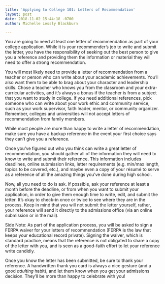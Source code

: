 ```yaml
---
title: 'Applying to College 101: Letters of Recommendation'
layout: post
date: 2018-11-02 15:44:18 -0700
author: Michelle Lessly Blackburn

---
```

You are going to need at least one letter of recommendation as part of your college application. While it is your recommender’s job to write and submit the letter, you have the responsibility of seeking out the best person to give you a reference and providing them the information or material they will need to offer a strong recommendation.

You will most likely need to provide a letter of recommendation from a teacher or person who can write about your academic achievements. You’ll also want them to be able to brag about your character and leadership skills. Chose a teacher who knows you from the classroom and your extra-curricular activities, and it’s always a bonus if the teacher is from a subject that you want to study in college. If you need additional references, pick someone who can write about your work ethic and community service, such as your work supervisor, faith leader, mentor, or community organizer. Remember, colleges and universities will not accept letters of recommendation from family members.

While most people are more than happy to write a letter of recommendation, make sure you have a backup reference in the event your first choice says they can’t give you a reference.

Once you’ve figured out who you think can write a great letter of recommendation, you should gather all of the information they will need to know to write and submit their reference. This information includes deadlines, online submission links, letter requirements (e.g. min/max length, topics to be covered, etc.), and maybe even a copy of your résumé to serve as a reference of all the amazing things you’ve done during high school.

Now, all you need to do is ask. If possible, ask your reference at least a month before the deadline, or from when you want to submit your application, in order to give them enough time to write, edit, and submit the letter. It’s okay to check-in once or twice to see where they are in the process. Keep in mind that you will not submit the letter yourself, rather, your reference will send it directly to the admissions office (via an online submission or in the mail).

Side Note: As part of the application process, you will be asked to sign a FERPA waiver for your letters of recommendation (FERPA is the law that keeps your educational record private). Signing the waiver, which is standard practice, means that the reference is not obligated to share a copy of the letter with you, and is seen as a good-faith effort to let your reference write candidly.

Once you know the letter has been submitted, be sure to thank your reference. A handwritten thank you card is always a nice gesture (and a good _adulting_ habit), and let them know when you get your admissions decision. They’ll be more than happy to celebrate with you!
